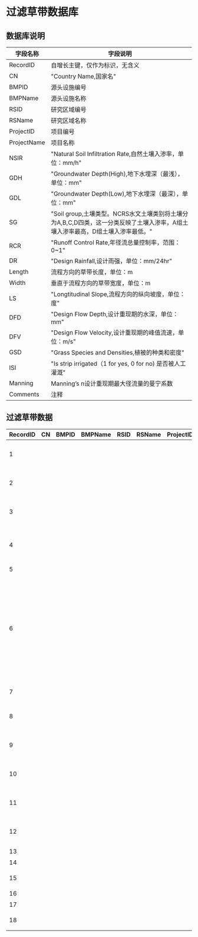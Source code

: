 # 过滤草带数据库

## 数据库说明

| 字段名称        | 字段说明                                                                         |
|-------------|------------------------------------------------------------------------------|
| RecordID    | 自增长主键，仅作为标识，无含义                                                              |
| CN          | "Country Name,国家名"                                                           |
| BMPID       | 源头设施编号                                                                       |
| BMPName     | 源头设施名称                                                                       |
| RSID        | 研究区域编号                                                                       |
| RSName      | 研究区域名称                                                                       |
| ProjectID   | 项目编号                                                                         |
| ProjectName | 项目名称                                                                         |
| NSIR        | "Natural Soil Infiltration Rate,自然土壤入渗率，单位：mm/h"                             |
| GDH         | "Groundwater Depth\(High\),地下水埋深（最浅），单位：mm"                                  |
| GDL         | "Groundwater Depth\(Low\),地下水埋深（最深），单位：mm"                                   |
| SG          | "Soil group,土壤类型。NCRS水文土壤类别将土壤分为A,B,C,D四类，这一分类反映了土壤入渗率，A组土壤入渗率最高，D组土壤入渗率最低。" |
| RCR         | "Runoff Control Rate,年径流总量控制率，范围：0~1"                                        |
| DR          | "Design Rainfall,设计雨强，单位：mm/24hr"                                            |
| Length      | 流程方向的草带长度，单位：m                                                               |
| Width       | 垂直于流程方向的草带宽度，单位：m                                                            |
| LS          | "Longtitudinal Slope,流程方向的纵向坡度，单位：度"                                         |
| DFD         | "Design Flow Depth,设计重现期的水深，单位：mm"                                           |
| DFV         | "Design Flow Velocity,设计重现期的峰值流速，单位：m/s"                                     |
| GSD         | "Grass Species and Densities,植被的种类和密度"                                       |
| ISI         | "Is strip irrigated（1 for yes, 0 for no\) 是否被人工灌溉"                           |
| Manning     | Manning’s n设计重现期最大径流量的曼宁系数                                                   |
| Comments    | 注释                                                                           |

## 过滤草带数据

| RecordID | CN | BMPID | BMPName | RSID | RSName | ProjectID | ProjectName           | NSIR | GDH | GDL | SG              | RCR | DR | Length | Width | LS | DFD | DFV | GSD | ISI | Manning | Comments |
|----------|----|-------|---------|------|--------|-----------|-----------------------|------|-----|-----|-----------------|-----|----|--------|-------|----|-----|-----|-----|-----|---------|----------|
| 1        |    |       |         |      |        |           | 清河区海绵城市               | 3    | 200 |     | 砂性土             |     |    | 10     | 10    |    |     |     |     |     |         |          |
| 2        |    |       |         |      |        |           | 西安西咸新区泾河新城            |      | 200 |     | 细砂层             |     |    | 381    | 1\.5  |    |     |     |     |     |         |          |
| 3        |    |       |         |      |        |           | 上海市唐城初中               |      | 300 |     | 回填土             |     |    |        |       |    |     |     |     |     |         |          |
| 4        |    |       |         |      |        |           | 北京市门头沟区北京市水科学技术研究院试验站 |      |     |     | 回填土             |     |    | 25     | 2     |    |     |     |     |     |         |          |
| 5        |    |       |         |      |        |           | 厦门长庚医院                |      |     |     |                 |     |    |        |       |    |     |     |     |     |         |          |
| 6        |    |       |         |      |        |           | 武汉市四新区四新北路支路          |      |     |     | 当地土壤与珍珠岩以9∶1 掺混 |     |    | 6      | 1\.2  |    |     |     |     |     |         |          |
| 7        |    |       |         |      |        |           | 海沧出口加工区海绵城市           |      |     |     | 原土              |     |    |        | 1     |    |     |     |     |     |         |          |
| 8        |    |       |         |      |        |           | 厦门翔安新城洋唐保障房片区         |      |     |     |                 |     |    |        |       |    |     |     |     |     |         |          |
| 9        |    |       |         |      |        |           | 小区花园“海绵城市”建设项目        |      |     |     |                 |     |    |        |       |    |     |     |     |     |         |          |
| 10       |    |       |         |      |        |           | 北京市水科学技术研究院门头沟试验基地    |      |     |     |                 |     |    | 25     | 2     |    |     |     |     |     |         |          |
| 11       |    |       |         |      |        |           | 北京城市副中心职工周转房项目A地块     |      |     |     |                 |     |    |        |       |    |     |     |     |     |         |          |
| 12       |    |       |         |      |        |           | 北京城市副中心职工周转房项目C地块     |      |     |     |                 |     |    |        |       |    |     |     |     |     |         |          |
| 13       |    |       |         |      |        |           | 杨坨中南区                 |      |     |     |                 |     |    |        |       |    |     |     |     |     |         |          |
| 14       |    |       |         |      |        |           | 杨坨中北区                 |      |     |     |                 |     |    |        |       |    |     |     |     |     |         |          |
| 15       |    |       |         |      |        |           | 新华联运河方案               |      |     |     |                 |     |    |        |       |    |     |     |     |     |         |          |
| 16       |    |       |         |      |        |           | 运河湾南区                 |      |     |     |                 |     |    |        |       |    |     |     |     |     |         |          |
| 17       |    |       |         |      |        |           | 月季雅园                  |      |     |     |                 |     |    |        |       |    |     |     |     |     |         |          |
| 18       |    |       |         |      |        |           | 芙蓉小学方案                |      |     |     | 素土              |     |    |        |       |    |     |     |     |     |         |          |
